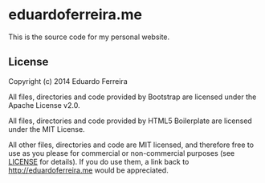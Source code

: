 eduardoferreira.me
==================

This is the source code for my personal website.

## License

Copyright (c) 2014 Eduardo Ferreira

All files, directories and code provided by Bootstrap are licensed under the
Apache License v2.0.

All files, directories and code provided by HTML5 Boilerplate are licensed
under the MIT License.

All other files, directories and code are MIT licensed, and therefore free to
use as you please for commercial or non-commercial purposes (see [LICENSE](LICENSE)
for details). If you do use them, a link back to http://eduardoferreira.me would
be appreciated.
